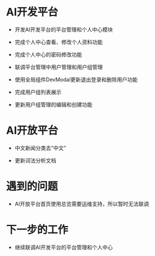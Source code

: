 <!--
 * @Author: liusimin
 * @Date: 2020-12-10 18:39:20
 * @LastEditors: your name
 * @LastEditTime: 2020-12-10 18:45:31
 * @Description: file content
-->

# AI开发平台

- 开发AI开发平台的平台管理和个人中心模块

- 完成个人中心查看、修改个人资料功能
- 完成个人中心的密码修改功能
- 联调平台管理中用户管理和用户组管理
- 使用全局组件DevModal更新退出登录和删除用户功能

- 完成用户组列表展示

- 更新用户组管理的编辑和创建功能

# AI开放平台

- 中文新闻分类去“中文”

- 更新词法分析文档

# 遇到的问题

- AI开放平台首页使用总览需要运维支持，所以暂时无法联调

# 下一步的工作

- 继续联调AI开发平台的平台管理和个人中心
